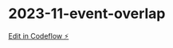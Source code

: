 # 2023-11-event-overlap

[Edit in Codeflow ⚡️](https://stackblitz.com/~/github.com/franxois/2023-11-event-overlap)
